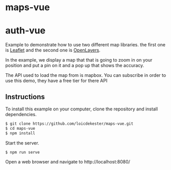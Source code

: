 # maps-vue

# auth-vue
Example to demonstrate how to use two different map libraries. the first one is [Leaflet](https://leafletjs.com/) and the second one is [OpenLayers](https://openlayers.org/).

In the example, we display a map that that is going to zoom in on your position and put a pin on it and a pop up that shows the accuracy.

The API used to load the map from is mapbox. You can subscribe in order to use this demo, they have a free tier for there API

## Instructions

To install this example on your computer, clone the repository and install
dependencies.

```bash
$ git clone https://github.com/loicdekester/maps-vue.git
$ cd maps-vue
$ npm install
```

Start the server.

```bash
$ npm run serve
```
Open a web browser and navigate to http://localhost:8080/

